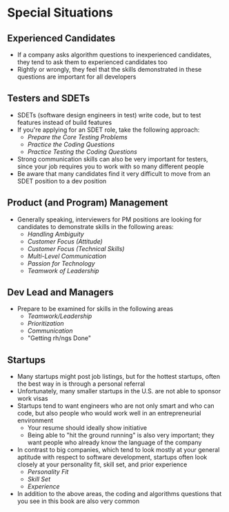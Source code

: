 # Special Situations

## Experienced Candidates

* If a company asks algorithm questions to inexperienced candidates, they tend to ask them to experienced candidates too
* Rightly or wrongly, they feel that the skills demonstrated in these questions are important for all developers

## Testers and SDETs

* SDETs (software design engineers in test) write code, but to test features instead of build features
* If you're applying for an SDET role, take the following approach:
  * *Prepare the Core Testing Problems*
  * *Practice the Coding Questions*
  * *Practice Testing the Coding Questions*
* Strong communication skills can also be very important for testers, since your job requires you to work with so many different people
* Be aware that many candidates find it very difficult to move from an SDET position to a dev position

## Product (and Program) Management

* Generally speaking, interviewers for PM positions are looking for candidates to demonstrate skills in the following areas:
  * *Handling Ambiguity*
  * *Customer Focus (Attitude)*
  * *Customer Focus (Technical Skills)*
  * *Multi-Level Communication*
  * *Passion for Technology*
  * *Teamwork of Leadership*

## Dev Lead and Managers

* Prepare to be examined for skills in the following areas
  * *Teamwork/Leadership*
  * *Prioritization*
  * *Communication*
  * "Getting rh/ngs Done"

## Startups

* Many startups might post job listings, but for the hottest startups, often the best way in is through a personal referral
* Unfortunately, many smaller startups in the U.S. are not able to sponsor work visas
* Startups tend to want engineers who are not only smart and who can code, but also people who would work well in an entrepreneurial environment
  * Your resume should ideally show initiative
  * Being able to "hit the ground running" is also very important; they want people who already know the language of the company
* In contrast to big companies, which tend to look mostly at your general aptitude with respect to software development, startups often look closely at your personality fit, skill set, and prior experience
  * *Personality Fit*
  * *Skill Set*
  * *Experience*
* In addition to the above areas, the coding and algorithms questions that you see in this book are also very common
